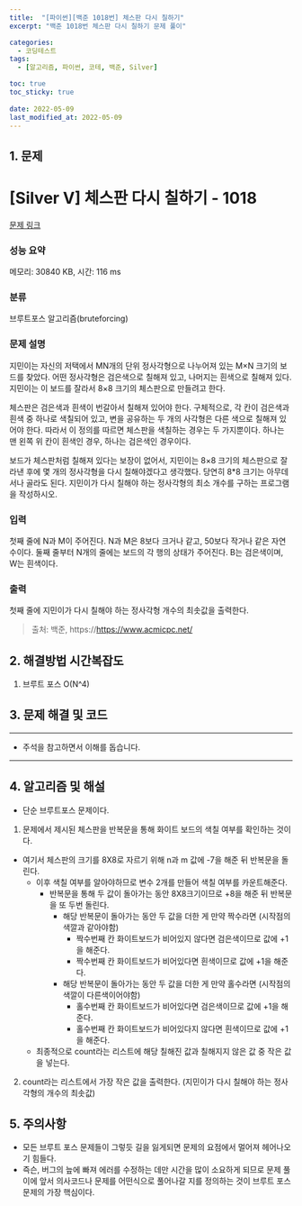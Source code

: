 ```yaml
---
title:  "[파이썬][백준 1018번] 체스판 다시 칠하기"
excerpt: "백준 1018번 체스판 다시 칠하기 문제 풀이"

categories:
  - 코딩테스트
tags:
  - [알고리즘, 파이썬, 코테, 백준, Silver]

toc: true
toc_sticky: true
 
date: 2022-05-09
last_modified_at: 2022-05-09
---
```


## 1. 문제

# [Silver V] 체스판 다시 칠하기 - 1018 

[문제 링크](https://www.acmicpc.net/problem/1018) 

### 성능 요약

메모리: 30840 KB, 시간: 116 ms

### 분류

브루트포스 알고리즘(bruteforcing)

### 문제 설명

<p>지민이는 자신의 저택에서 MN개의 단위 정사각형으로 나누어져 있는 M×N 크기의 보드를 찾았다. 어떤 정사각형은 검은색으로 칠해져 있고, 나머지는 흰색으로 칠해져 있다. 지민이는 이 보드를 잘라서 8×8 크기의 체스판으로 만들려고 한다.</p>

<p>체스판은 검은색과 흰색이 번갈아서 칠해져 있어야 한다. 구체적으로, 각 칸이 검은색과 흰색 중 하나로 색칠되어 있고, 변을 공유하는 두 개의 사각형은 다른 색으로 칠해져 있어야 한다. 따라서 이 정의를 따르면 체스판을 색칠하는 경우는 두 가지뿐이다. 하나는 맨 왼쪽 위 칸이 흰색인 경우, 하나는 검은색인 경우이다.</p>

<p>보드가 체스판처럼 칠해져 있다는 보장이 없어서, 지민이는 8×8 크기의 체스판으로 잘라낸 후에 몇 개의 정사각형을 다시 칠해야겠다고 생각했다. 당연히 8*8 크기는 아무데서나 골라도 된다. 지민이가 다시 칠해야 하는 정사각형의 최소 개수를 구하는 프로그램을 작성하시오.</p>

### 입력 

 <p>첫째 줄에 N과 M이 주어진다. N과 M은 8보다 크거나 같고, 50보다 작거나 같은 자연수이다. 둘째 줄부터 N개의 줄에는 보드의 각 행의 상태가 주어진다. B는 검은색이며, W는 흰색이다.</p>

### 출력 

 <p>첫째 줄에 지민이가 다시 칠해야 하는 정사각형 개수의 최솟값을 출력한다.</p>



> 출처: 백준, https://https://www.acmicpc.net/

## 2. 해결방법 시간복잡도

1. 브루트 포스 O(N^4)


## 3. 문제 해결 및 코드
--- 

<script src="https://gist.github.com/cmblir/cee05ecf5e6d25e7c85ee66cb737aeee.js"></script>

- 주석을 참고하면서 이해를 돕습니다.
---

## 4. 알고리즘 및 해설

- 단순 브루트포스 문제이다.

1. 문제에서 제시된 체스판을 반복문을 통해 화이트 보드의 색칠 여부를 확인하는 것이다.
  - 여기서 체스판의 크기를 8X8로 자르기 위해 n과 m 값에 -7을 해준 뒤 반복문을 돌린다.
    - 이후 색칠 여부를 알아야하므로 변수 2개를 만들어 색칠 여부를 카운트해준다.
      - 반복문을 통해 두 값이 돌아가는 동안 8X8크기이므로 +8을 해준 뒤 반복문을 또 두번 돌린다.
        - 해당 반복문이 돌아가는 동안 두 값을 더한 게 만약 짝수라면 (시작점의 색깔과 같아야함)
          - 짝수번째 칸 화이트보드가 비어있지 않다면 검은색이므로 값에 +1을 해준다.
          - 짝수번째 칸 화이트보드가 비어있다면 흰색이므로 값에 +1을 해준다.
        - 해당 반복문이 돌아가는 동안 두 값을 더한 게 만약 홀수라면 (시작점의 색깔이 다른색이어야함)
          - 홀수번째 칸 화이트보드가 비어있다면 검은색이므로 값에 +1을 해준다.
          - 홀수번째 칸 화이트보드가 비어있다지 않다면 흰색이므로 값에 +1을 해준다.
    - 최종적으로 count라는 리스트에 해당 칠해진 값과 칠해지지 않은 값 중 작은 값을 넣는다.
2. count라는 리스트에서 가장 작은 값을 출력한다. (지민이가 다시 칠해야 하는 정사각형의 개수의 최솟값)

## 5. 주의사항
- 모든 브루트 포스 문제들이 그렇듯 길을 잃게되면 문제의 요점에서 멀어져 헤어나오기 힘들다. 
- 즉슨, 버그의 늪에 빠져 에러를 수정하는 데만 시간을 많이 소요하게 되므로 문제 풀이에 앞서 의사코드나 문제를 어떤식으로 풀어나갈 지를 정의하는 것이 브루트 포스 문제의 가장 핵심이다.